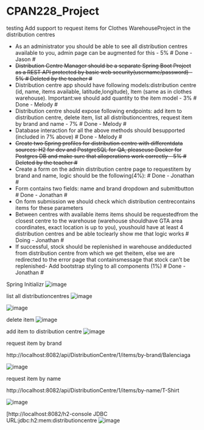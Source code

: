 # CPAN228_Project
testing
Add support to request items for Clothes WarehouseProject in the distribution centres
- As an administrator you should be able to see all distribution centres available to you, admin page can be augmented for this - 5% # Done - Jason #
- <del>Distribution Centre Manager should be a separate Spring Boot Project as a REST API protected by basic web security(username/password) - 5% # Deleted by the teacher # </del>
- Distribution centre app should have following models:distribution centre (id, name, items available, latitude,longitude), Item (same as in clothes warehouse). Important:we should add quantity to the item model - 3% # Done - Melody #
- Distribution centre should expose following endpoints: add item to distribution centre, delete item, list all distributioncentres, request item by brand and name - 7% # Done - Melody #
- Database interaction for all the above methods should besupported (included in 7% above) # Done - Melody #
- <del> Create two Spring profiles for distribution centre with differentdata sources: H2 for dev and PostgreSQL for QA, pleaseuse Docker for Postgres DB and make sure that alloperations work correctly - 5% # Deleted by the teacher #</del>
- Create a form on the admin distribution centre page to requestitem by brand and name, logic should be the following(4%): # Done - Jonathan #
- Form contains two fields: name and brand dropdown and submitbutton # Done - Jonathan #
- On form submission we should check which distribution centrecontains items for these parameters
- Between centres with available items items should be requestedfrom the closest centre to the warehouse (warehouse shouldhave GTA area coordinates, exact location is up to you), youshould have at least 4 distribution centres and be able toclearly show me that logic works # Doing - Jonathan #
- If successful, stock should be replenished in warehouse anddeducted from distribution centre from which we get theitem, else we are redirected to the error page that containsmessage that stock can’t be replenished- Add bootstrap styling to all components (1%) # Done - Jonathan #

Spring Initializr
![image](https://user-images.githubusercontent.com/32995324/229323795-ea937b64-6802-42e2-9164-4784f8210c52.png)
 
 
list all distributioncentres
![image](https://user-images.githubusercontent.com/32995324/232350343-e48db9ce-eab3-48c5-991b-e14526e32694.png)


![image](https://user-images.githubusercontent.com/32995324/232350355-7bc61be3-fef6-4099-8c16-80bdd4470029.png)

delete item
![image](https://user-images.githubusercontent.com/32995324/232350365-5aca5413-d1cf-4986-a7a0-81ab4f109d8d.png)

add item to distribution centre
![image](https://user-images.githubusercontent.com/32995324/232350375-f4d9eaa0-6dfc-4522-aec8-07de596a3af2.png)

request item by brand 

http://localhost:8082/api/DistributionCentre/1/items/by-brand/Balenciaga

![image](https://user-images.githubusercontent.com/32995324/232350508-06c45529-eecd-4cdf-94fe-a03ebe6c0b5a.png)


request item by name

http://localhost:8082/api/DistributionCentre/1/items/by-name/T-Shirt

![image](https://user-images.githubusercontent.com/32995324/232350476-eb5b348a-bda7-4a78-8b3a-8e5873c150a3.png)


[http://localhost:8082/h2-console
JDBC URL:jdbc:h2:mem:distributioncentre
![image](https://user-images.githubusercontent.com/32995324/232786402-32c04867-1856-4c5b-9de9-fa7c382f38f2.png)


